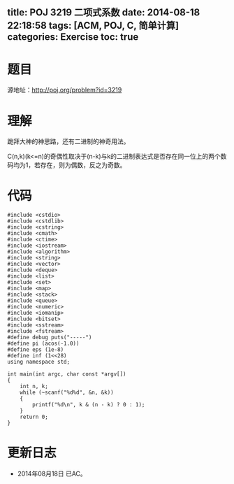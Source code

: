 title: POJ 3219 二项式系数
date: 2014-08-18 22:18:58
tags: [ACM, POJ, C, 简单计算]
categories: Exercise
toc: true
---
# 题目
源地址：http://poj.org/problem?id=3219

# 理解
跪拜大神的神思路，还有二进制的神奇用法。
> 
C(n,k)(k<=n)的奇偶性取决于(n-k)与k的二进制表达式是否存在同一位上的两个数码均为1，若存在，则为偶数，反之为奇数。

<!-- more -->

# 代码
```
#include <cstdio>
#include <cstdlib>
#include <cstring>
#include <cmath>
#include <ctime>
#include <iostream>
#include <algorithm>
#include <string>
#include <vector>
#include <deque>
#include <list>
#include <set>
#include <map>
#include <stack>
#include <queue>
#include <numeric>
#include <iomanip>
#include <bitset>
#include <sstream>
#include <fstream>
#define debug puts("-----")
#define pi (acos(-1.0))
#define eps (1e-8)
#define inf (1<<28)
using namespace std;

int main(int argc, char const *argv[])
{
    int n, k;
    while (~scanf("%d%d", &n, &k))
    {
        printf("%d\n", k & (n - k) ? 0 : 1);
    }
    return 0;
}
```

# 更新日志
- 2014年08月18日 已AC。